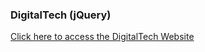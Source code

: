<h3>DigitalTech (jQuery)</h3>
<a href="https://vik-kalsi.github.io/DigitalTechInfra/">Click here to access the DigitalTech Website</a>
